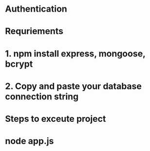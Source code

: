 # Authentication
# Requriements 
# 1. npm install express, mongoose, bcrypt
# 2. Copy and paste your database connection string 

# Steps to exceute project
# node app.js
